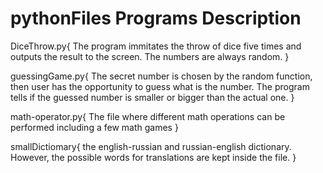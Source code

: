 # pythonFiles Programs Description

DiceThrow.py{
  The program immitates the throw of dice five times and outputs the result to the screen. The numbers are always random.
}

guessingGame.py{
  The secret number is chosen by the random function, then user has the opportunity to guess what is the number. The program tells if the guessed number is smaller or bigger than the actual one.
}

math-operator.py{
  The file where different math operations can be performed including a few math games
}

smallDictiomary{
  the english-russian and russian-english dictionary. However, the possible words for translations are kept inside the file. 
}

